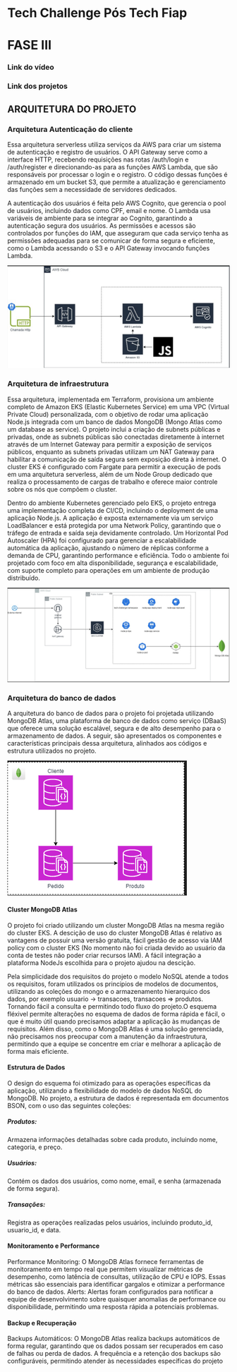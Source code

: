 # Tech Challenge Pós Tech Fiap

# FASE III

### Link do vídeo

### Link dos projetos

## ARQUITETURA DO PROJETO

### Arquitetura Autenticação do cliente

Essa arquitetura serverless utiliza serviços da AWS para criar um sistema de autenticação e registro de usuários. O API Gateway serve como a interface HTTP, recebendo requisições nas rotas /auth/login e /auth/register e direcionando-as para as funções AWS Lambda, que são responsáveis por processar o login e o registro. O código dessas funções é armazenado em um bucket S3, que permite a atualização e gerenciamento das funções sem a necessidade de servidores dedicados.

A autenticação dos usuários é feita pelo AWS Cognito, que gerencia o pool de usuários, incluindo dados como CPF, email e nome. O Lambda usa variáveis de ambiente para se integrar ao Cognito, garantindo a autenticação segura dos usuários. As permissões e acessos são controlados por funções do IAM, que asseguram que cada serviço tenha as permissões adequadas para se comunicar de forma segura e eficiente, como o Lambda acessando o S3 e o API Gateway invocando funções Lambda.

![Lambda + Api Gateway](image-1.png)

### Arquitetura de infraestrutura

Essa arquitetura, implementada em Terraform, provisiona um ambiente completo de Amazon EKS (Elastic Kubernetes Service) em uma VPC (Virtual Private Cloud) personalizada, com o objetivo de rodar uma aplicação Node.js integrada com um banco de dados MongoDB (Mongo Atlas como um database as service). O projeto inclui a criação de subnets públicas e privadas, onde as subnets públicas são conectadas diretamente à internet através de um Internet Gateway para permitir a exposição de serviços públicos, enquanto as subnets privadas utilizam um NAT Gateway para habilitar a comunicação de saída segura sem exposição direta à internet. O cluster EKS é configurado com Fargate para permitir a execução de pods em uma arquitetura serverless, além de um Node Group dedicado que realiza o processamento de cargas de trabalho e oferece maior controle sobre os nós que compõem o cluster.

Dentro do ambiente Kubernetes gerenciado pelo EKS, o projeto entrega uma implementação completa de CI/CD, incluindo o deployment de uma aplicação Node.js. A aplicação é exposta externamente via um serviço LoadBalancer e está protegida por uma Network Policy, garantindo que o tráfego de entrada e saída seja devidamente controlado. Um Horizontal Pod Autoscaler (HPA) foi configurado para gerenciar a escalabilidade automática da aplicação, ajustando o número de réplicas conforme a demanda de CPU, garantindo performance e eficiência. Todo o ambiente foi projetado com foco em alta disponibilidade, segurança e escalabilidade, com suporte completo para operações em um ambiente de produção distribuído.

![alt text](image-2.png)

### Arquitetura do banco de dados

A arquitetura do banco de dados para o projeto foi projetada utilizando MongoDB Atlas, uma plataforma de banco de dados como serviço (DBaaS) que oferece uma solução escalável, segura e de alto desempenho para o armazenamento de dados. A seguir, são apresentados os componentes e características principais dessa arquitetura, alinhados aos códigos e estrutura utilizados no projeto.

![alt text](image-3.png)

#### Cluster MongoDB Atlas

O projeto foi criado utilizando um cluster MongoDB Atlas na mesma região do cluster EKS. A descição de uso do cluster MongoDB Atlas é relativo as vantagens de possuir uma versão gratuita, fácil gestão de acesso via IAM policy com o cluster EKS (No momento não foi criada devido ao usuário da conta de testes não poder criar recursos IAM). A fácil integração a plataforma NodeJs escolhida para o projeto ajudou na descição.

Pela simplicidade dos requisitos do projeto o modelo NoSQL atende a todos os requisitos, foram utilizados os principios de modelos de documentos, utilizando as coleções do mongo e o armazenamento hierarquico dos dados, por exemplo usuario -> transacoes, transacoes => produtos. Tornando fácil a consulta e permitindo todo fluxo do projeto.O esquema fléxivel permite alterações no esquema de dados de forma rápida e fácil, o que é muito útil quando precisamos adaptar a aplicação às mudanças de requisitos. Além disso, como o MongoDB Atlas é uma solução gerenciada, não precisamos nos preocupar com a manutenção da infraestrutura, permitindo que a equipe se concentre em criar e melhorar a aplicação de forma mais eficiente.

#### Estrutura de Dados

O design do esquema foi otimizado para as operações específicas da aplicação, utilizando a flexibilidade do modelo de dados NoSQL do MongoDB. No projeto, a estrutura de dados é representada em documentos BSON, com o uso das seguintes coleções:

##### Produtos:

Armazena informações detalhadas sobre cada produto, incluindo nome, categoria, e preço.

##### Usuários:

Contém os dados dos usuários, como nome, email, e senha (armazenada de forma segura).

##### Transações:

Registra as operações realizadas pelos usuários, incluindo produto_id, usuario_id, e data.

#### Monitoramento e Performance

Performance Monitoring: O MongoDB Atlas fornece ferramentas de monitoramento em tempo real que permitem visualizar métricas de desempenho, como latência de consultas, utilização de CPU e IOPS. Essas métricas são essenciais para identificar gargalos e otimizar a performance do banco de dados.
Alerts: Alertas foram configurados para notificar a equipe de desenvolvimento sobre quaisquer anomalias de performance ou disponibilidade, permitindo uma resposta rápida a potenciais problemas.

#### Backup e Recuperação

Backups Automáticos: O MongoDB Atlas realiza backups automáticos de forma regular, garantindo que os dados possam ser recuperados em caso de falhas ou perda de dados. A frequência e a retenção dos backups são configuráveis, permitindo atender às necessidades específicas do projeto

<!-- [alt text](image.png) -->

<!-- # Fase II

## Link do Vídeo

https://youtu.be/rC-bWRvodd8

# Arquitetura do Projeto

Abaixo temos o entregável 3 do tech challenge, sendo o desenho da arquitetura de negócio e o desenho da arquitetura de infraestrutura

## Arquitetura de negócio

## Arquitetura de infraestrutura

!

[Link do miro](https://miro.com/app/board/uXjVKMS64KM=/?moveToWidget=3458764594688140656&cot=14)

# Como Executar o Projeto

## Pré-requisitos

1. Antes de começar, certifique-se de que você possui os seguintes itens instalados no seu PC:

- [Docker](https://docs.docker.com/get-docker/)
- [kubectl](https://kubernetes.io/docs/tasks/tools/install-kubectl/)
- [Minikube](https://minikube.sigs.k8s.io/docs/start/)

### 1. Instalar Docker

Siga as instruções no [site oficial do Docker](https://docs.docker.com/get-docker/) para instalar o Docker em seu sistema operacional.

### 2. Instalar kubectl

Baixe o kubectl a partir do [site oficial do Kubernetes](https://kubernetes.io/docs/tasks/tools/install-kubectl/) e siga as instruções de instalação para o seu sistema operacional.

### 3. Instalar Minikube

Siga as instruções no [site oficial do Minikube](https://minikube.sigs.k8s.io/docs/start/) para instalar o Minikube em seu sistema operacional.

### 4. Iniciar Minikube

Após instalar o Minikube, inicie um cluster Kubernetes com o comando:

```sh
minikube start
```

### 5. Configurar kubectl para usar o Minikube

Verifique se o kubectl está configurado para usar o Minikube:

```sh
kubectl config use-context minikube
```

### 6. Criar Namespace

Crie um namespace chamado tech-challenge-namespace:

```sh
kubectl create namespace  tech-challenge-namespace
```

### 7. Clone este repositório em sua máquina local.

via ssh

```
git clone git@github.com:hiagorubio/tech-challenge-hiago.git
```

ou via http

```
git clone git@github.com:hiagorubio/tech-challenge-hiago.git
```

### 8. Navegue até o diretório raiz do projeto.

```
cd {sua-pasta-onde-foi-clonado}/tech-challenge-hiago
```

### 9. Execute o comando abaixo para configurar o kubernets.

Esse comando cria toda a infraestrutura necessária, o desenho da arquitetura está no item [Arquitetura de infraestrutura](##-Arquitetura-de-infraestrutura)

```
kubectl apply -f k8s
```

### 10. Verifique se todos os pods estão em execução

```
kubectl get pods -n tech-challenge-namespace
```

### 11. Faça o port-foward para expor a serviço do backend

Abra um terminal e rode o seguinte comando:

```
kubectl port-forward svc/nodejs-service 3003:3003 -n
```

### 12. As APIs estarão disponíveis nos seguintes URLs:

- Cadastro de Usuário: http://localhost:3003/cadastro
- Identificação do Cliente: http://localhost:3003/identificacao
- Listagem de Produtos: http://localhost:3003/admin/products/:category
- Atualização de Produto: PATCH http://localhost:3003/admin/products
- Exclusão de Produto: DELETE http://localhost:3003/admin/products
- Checkout de Pedido: http://localhost:3003/pedido/checkout
- Listagem de Pedidos: http://localhost:3003/pedido

### [Opcional] 13. Caso queira checar a criação dos dados no mongo

Abra outro terminal e execute o seguinte comando:

```sh
kubectl port-forward svc/mongo-express 8081:8081 -n tech-challenge-hiago
```

Isso fará com que o [Mongo-Express](https://github.com/mongo-express/mongo-express) esteja acessível localmente em http://localhost:8081. -->

<!-- # Itens da fase I

# Como Rodar o Projeto com Docker Compose

## Requisitos

- Docker: Para criar e gerenciar contêineres.
- Docker Compose: Para definir e executar aplicativos Docker com vários contêineres.

## Execução

1.  Clone o repositório do projeto em sua máquina local:

ssh:

```bash
git clone git@github.com:hiagorubio/tech-challenge-hiago.git
```

https:

```bash
git clone https://github.com/hiagorubio/tech-challenge-hiago.git
```

1. Acessa a pasta do arquivo:

```bash
cd tech-challenge-hiago
```

3. Inicie o docker compose

```bash
docker-compose up -d
```

## Execução local sem uso do docker

1. Siga os passos 1 e 2 do guia anterior
2. Certifique de ter o [node](https://nodejs.org/) instalado no seu computador;
3. Instale as dependencias:

```bash
npm install
```

4. Inicie uma instancia do mongo db com o docker:

```bash
docker run -d --name mongodb -p 27017:27017 mongo:latest
```

5. Inicie o projeto

```bash
npm run dev
```

1.Acesse http://localhost:3003/api-docs

# Documentação das APIs

Este é um guia de referência para as APIs disponíveis neste projeto.

## Tecnologias Utilizadas

- Node.js
- TypeScript
- MongoDB
- Docker
- Docker Compose

## Endpoints Disponíveis

### 1. Cadastro de Usuário

#### `POST /cadastro`

Este endpoint é usado para cadastrar um novo usuário.

**Request Body:**

```json
{
  "name": "Nome do usuário",
  "email": "email@example.com",
  "cpf": "12345678900"
}
```

#### Respostas:

- 200 OK: Cadastro realizado com sucesso.
- 400 Bad Request: Se os dados fornecidos forem inválidos.
- 500 Internal Server Error: Se ocorrer um erro durante o cadastro.

### 2. Identificação do Cliente

#### `POST /identificacao`

Este endpoint é usado para identificar um cliente com base no CPF.

**Request Body:**

```json
{
  "cpf": "12345678900"
}
```

#### Respostas:

- 200 OK: Cliente identificado com sucesso. Retorna os detalhes do cliente.
- 400 Bad Request: Se o CPF fornecido for inválido.
- 500 Internal Server Error: Se ocorrer um erro durante a identificação do cliente.

### 3. Listagem de Produtos por Categoria (Admin)

#### `GET /admin/products/:category`

Este endpoint é usado para listar produtos com base em uma categoria.

**Parâmetros:**

- `:category` (string): Categoria dos produtos (por exemplo, "Lanches", "Bebidas").

#### Respostas:

- 200 OK: Retorna uma lista de produtos da categoria especificada.
- 400 Bad Request: Se a categoria fornecida for inválida.
- 500 Internal Server Error: Se ocorrer um erro durante a listagem dos produtos.

### 4. Atualização de Produto (Admin)

#### `PATCH /admin/products`

Este endpoint é usado para atualizar um produto.

**Request Body:**

```json
{
  "id": "id_do_produto",
  "name": "Novo nome do produto",
  "category": "Nova categoria do produto",
  "price": 10.99
}
```

#### Respostas:

- 200 OK: Produto atualizado com sucesso. Retorna os detalhes do produto atualizado.
- 400 Bad Request: Se os dados fornecidos forem inválidos.
- 500 Internal Server Error: Se ocorrer um erro durante a atualização do produto.

### 5. Exclusão de Produto (Admin)

#### `DELETE /admin/products`

Este endpoint é usado para excluir um produto.

**Request Body:**

```json
{
  "id": "id_do_produto"
}
```

#### Respostas:

- 200 OK: Produto excluído com sucesso.
- 400 Bad Request: Se o ID do produto fornecido for inválido.
- 500 Internal Server Error: Se ocorrer um erro durante a exclusão do produto.

### 6. Checkout de Pedido

#### `POST /pedido/checkout`

Este endpoint é usado para realizar o checkout de um pedido.

**Request Body:**

```json
{
  "client": {
    "id": "id_do_cliente",
    "name": "Nome do cliente"
  },
  "products": [
    {
      "id": "id_do_produto",
      "name": "Nome do produto",
      "category": "Categoria do produto",
      "price": 10.99
    }
  ],
  "totalValue": 10.99,
  "totalItens": 1
}
```

#### Respostas:

- 201 Created: Pedido realizado com sucesso. Retorna os detalhes do pedido.
- 400 Bad Request: Se os dados fornecidos forem inválidos.
- 500 Internal Server Error: Se ocorrer um erro durante o checkout do pedido.

### 7. Listagem de Pedidos

#### `GET /pedido`

Este endpoint é usado para listar pedidos com base em um status.

**Parâmetros de Cabeçalho:**

- `pedido_status` (string): Status do pedido (por exemplo, "RECEBIDO", "EM_PREPARO").

#### Respostas:

- 200 OK: Retorna uma lista de pedidos com base no status especificado.
- 500 Internal Server Error: Se ocorrer um erro durante a listagem dos pedidos. -->
